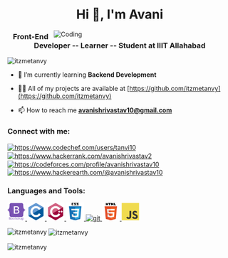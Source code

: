 
<h1 align="center">Hi 👋, I'm Avani</h1>
<img align="right" alt="Coding" width="400" src="https://cur.glitter-graphics.net/pub/3720/3720353rmu7kourf9.gif">
<h3 align="center">Front-End Developer -- Learner -- Student at IIIT Allahabad</h3>

<p align="left"> <img src="https://komarev.com/ghpvc/?username=itzmetanvy&label=Profile%20views&color=0e75b6&style=flat" alt="itzmetanvy" /> </p>

- 🌱 I’m currently learning **Backend Development**

- 👨‍💻 All of my projects are available at [https://github.com/itzmetanvy](https://github.com/itzmetanvy)

- 📫 How to reach me **avanishrivastav10@gmail.com**

<h3 align="left">Connect with me:</h3>
<p align="left">
<a href="https://www.codechef.com/users/https://www.codechef.com/users/tanvi10" target="blank"><img align="center" src="https://cdn.jsdelivr.net/npm/simple-icons@3.1.0/icons/codechef.svg" alt="https://www.codechef.com/users/tanvi10" height="30" width="40" /></a>
<a href="https://www.hackerrank.com/https://www.hackerrank.com/avanishrivastav2" target="blank"><img align="center" src="https://raw.githubusercontent.com/rahuldkjain/github-profile-readme-generator/master/src/images/icons/Social/hackerrank.svg" alt="https://www.hackerrank.com/avanishrivastav2" height="30" width="40" /></a>
<a href="https://codeforces.com/profile/https://codeforces.com/profile/avanishrivastav10" target="blank"><img align="center" src="https://raw.githubusercontent.com/rahuldkjain/github-profile-readme-generator/master/src/images/icons/Social/codeforces.svg" alt="https://codeforces.com/profile/avanishrivastav10" height="30" width="40" /></a>
<a href="https://www.hackerearth.com/https://www.hackerearth.com/@avanishrivastav10" target="blank"><img align="center" src="https://raw.githubusercontent.com/rahuldkjain/github-profile-readme-generator/master/src/images/icons/Social/hackerearth.svg" alt="https://www.hackerearth.com/@avanishrivastav10" height="30" width="40" /></a>
</p>

<h3 align="left">Languages and Tools:</h3>
<p align="left"> <a href="https://getbootstrap.com" target="_blank" rel="noreferrer"> <img src="https://raw.githubusercontent.com/devicons/devicon/master/icons/bootstrap/bootstrap-plain-wordmark.svg" alt="bootstrap" width="40" height="40"/> </a> <a href="https://www.cprogramming.com/" target="_blank" rel="noreferrer"> <img src="https://raw.githubusercontent.com/devicons/devicon/master/icons/c/c-original.svg" alt="c" width="40" height="40"/> </a> <a href="https://www.w3schools.com/cpp/" target="_blank" rel="noreferrer"> <img src="https://raw.githubusercontent.com/devicons/devicon/master/icons/cplusplus/cplusplus-original.svg" alt="cplusplus" width="40" height="40"/> </a> <a href="https://www.w3schools.com/css/" target="_blank" rel="noreferrer"> <img src="https://raw.githubusercontent.com/devicons/devicon/master/icons/css3/css3-original-wordmark.svg" alt="css3" width="40" height="40"/> </a> <a href="https://git-scm.com/" target="_blank" rel="noreferrer"> <img src="https://www.vectorlogo.zone/logos/git-scm/git-scm-icon.svg" alt="git" width="40" height="40"/> </a> <a href="https://www.w3.org/html/" target="_blank" rel="noreferrer"> <img src="https://raw.githubusercontent.com/devicons/devicon/master/icons/html5/html5-original-wordmark.svg" alt="html5" width="40" height="40"/> </a> <a href="https://developer.mozilla.org/en-US/docs/Web/JavaScript" target="_blank" rel="noreferrer"> <img src="https://raw.githubusercontent.com/devicons/devicon/master/icons/javascript/javascript-original.svg" alt="javascript" width="40" height="40"/> </a> </p>

<p><img align="left" src="https://github-readme-stats.vercel.app/api/top-langs?username=itzmetanvy&show_icons=true&locale=en&layout=compact" alt="itzmetanvy" /></p>

<p>&nbsp;<img align="center" src="https://github-readme-stats.vercel.app/api?username=itzmetanvy&show_icons=true&locale=en" alt="itzmetanvy" /></p>

<p><img align="center" src="https://github-readme-streak-stats.herokuapp.com/?user=itzmetanvy&" alt="itzmetanvy" /></p>
